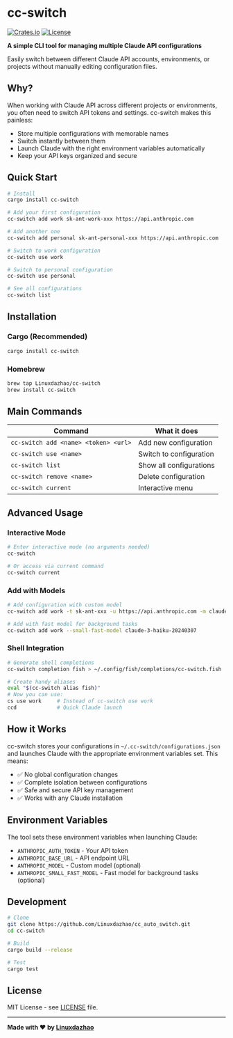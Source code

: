 # cc-switch

[![Crates.io](https://img.shields.io/crates/v/cc-switch.svg)](https://crates.io/crates/cc-switch)
[![License](https://img.shields.io/badge/license-MIT-blue.svg)](LICENSE)

**A simple CLI tool for managing multiple Claude API configurations**

Easily switch between different Claude API accounts, environments, or projects without manually editing configuration files.

## Why?

When working with Claude API across different projects or environments, you often need to switch API tokens and settings. cc-switch makes this painless:

- Store multiple configurations with memorable names
- Switch instantly between them
- Launch Claude with the right environment variables automatically
- Keep your API keys organized and secure

## Quick Start

```bash
# Install
cargo install cc-switch

# Add your first configuration
cc-switch add work sk-ant-work-xxx https://api.anthropic.com

# Add another one
cc-switch add personal sk-ant-personal-xxx https://api.anthropic.com

# Switch to work configuration
cc-switch use work

# Switch to personal configuration
cc-switch use personal

# See all configurations
cc-switch list
```

## Installation

### Cargo (Recommended)
```bash
cargo install cc-switch
```

### Homebrew
```bash
brew tap Linuxdazhao/cc-switch
brew install cc-switch
```

## Main Commands

| Command | What it does |
|---------|--------------|
| `cc-switch add <name> <token> <url>` | Add new configuration |
| `cc-switch use <name>` | Switch to configuration |
| `cc-switch list` | Show all configurations |
| `cc-switch remove <name>` | Delete configuration |
| `cc-switch current` | Interactive menu |

## Advanced Usage

### Interactive Mode
```bash
# Enter interactive mode (no arguments needed)
cc-switch

# Or access via current command
cc-switch current
```

### Add with Models
```bash
# Add configuration with custom model
cc-switch add work -t sk-ant-xxx -u https://api.anthropic.com -m claude-3-5-sonnet-20241022

# Add with fast model for background tasks
cc-switch add work --small-fast-model claude-3-haiku-20240307
```

### Shell Integration
```bash
# Generate shell completions
cc-switch completion fish > ~/.config/fish/completions/cc-switch.fish

# Create handy aliases
eval "$(cc-switch alias fish)"
# Now you can use:
cs use work     # Instead of cc-switch use work
ccd             # Quick Claude launch
```

## How it Works

cc-switch stores your configurations in `~/.cc-switch/configurations.json` and launches Claude with the appropriate environment variables set. This means:

- ✅ No global configuration changes
- ✅ Complete isolation between configurations
- ✅ Safe and secure API key management
- ✅ Works with any Claude installation

## Environment Variables

The tool sets these environment variables when launching Claude:

- `ANTHROPIC_AUTH_TOKEN` - Your API token
- `ANTHROPIC_BASE_URL` - API endpoint URL
- `ANTHROPIC_MODEL` - Custom model (optional)
- `ANTHROPIC_SMALL_FAST_MODEL` - Fast model for background tasks (optional)

## Development

```bash
# Clone
git clone https://github.com/Linuxdazhao/cc_auto_switch.git
cd cc-switch

# Build
cargo build --release

# Test
cargo test
```

## License

MIT License - see [LICENSE](LICENSE) file.

---

**Made with ❤️ by [Linuxdazhao](https://github.com/Linuxdazhao)**